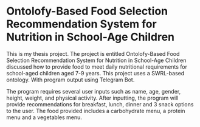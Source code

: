 # Ontolofy-Based Food Selection Recommendation System for Nutrition in School-Age Children

This is my thesis project. The project is entitled Ontolofy-Based Food Selection Recommendation System for Nutrition in School-Age Children discussed how to provide food to meet daily nutritional requirements for school-aged children aged 7-9 years. This project uses a SWRL-based ontology. With program output using Telegram Bot.

The program requires several user inputs such as name, age, gender, height, weight, and physical activity. After inputting, the program will provide recommendations for breakfast, lunch, dinner and 3 snack options to the user. The food provided includes a carbohydrate menu, a protein menu and a vegetables menu.

